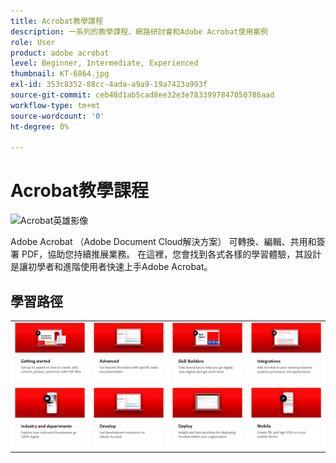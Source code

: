 ```yaml
---
title: Acrobat教學課程
description: 一系列的教學課程、網路研討會和Adobe Acrobat使用案例
role: User
product: adobe acrobat
level: Beginner, Intermediate, Experienced
thumbnail: KT-6864.jpg
exl-id: 353c8352-88cc-4ada-a9a9-19a7423a993f
source-git-commit: ceb48d1ab5cad8ee32e3e7833997847050786aad
workflow-type: tm+mt
source-wordcount: '0'
ht-degree: 0%

---
```


# Acrobat教學課程

![Acrobat英雄影像](assets/Hero_Acrobat.jpg)

Adobe Acrobat （Adobe Document Cloud解決方案） 可轉換、編輯、共用和簽署 PDF，協助您持續推展業務。 在這裡，您會找到各式各樣的學習體驗，其設計是讓初學者和進階使用者快速上手Adobe Acrobat。

## 學習路徑

<table style="table-layout:fixed">
<tr>
  <td>
    <a href="getting-started/getting-started-overview.md">
      <img alt="快速入門" src="assets/acrobat_title_getting_started.png" />
    </a>
  </td>
  <td>
    <a href="advanced-tasks/advanced-tasks-overview.md">
      <img alt="進階工作" src="assets/acrobat_title_advanced_tasks.png" />
    </a>
  </td>
  <td>
    <a href="skill-builder/skill-builder-webinars.md">
      <img alt="Skill Builder" src="assets/acrobat_title_skill_builder.png" />
    </a>
  </td>
  <td>
    <a href="integrate/integrate-overview.md">
      <img alt="整合" src="assets/acrobat_title_integrate.png" />
    </a>
  </td>
</tr>
<tr>
  <td>
    <a href="industry/industry-overview.md">
      <img alt="產業和部門" src="assets/acrobat_title_industry.png" />
    </a>
  </td>  
  <td>
    <a href="develop/develop-overview.md">
      <img alt="發展" src="assets/acrobat_title_develop.png" />
    </a>
  </td>
  <td>
  <a href="deploy/deploy-overview.md">
      <img alt="部署" src="assets/acrobat_title_deploy.png" />
    </a>
  </td>
  <td>
    <a href="mobile/mobile-overview.md">
      <img alt="行動裝置版本" src="assets/acrobat_title_mobile.png" />
    </a>
  </td>
</tr>
</table>
